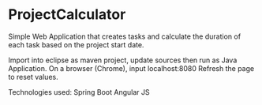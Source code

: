 # ProjectCalculator

Simple Web Application that creates tasks and calculate the duration of each task based on the project start date. 

Import into eclipse as maven project, update sources then run as Java Application. 
On a browser (Chrome), input localhost:8080
Refresh the page to reset values.

Technologies used: 
Spring Boot
Angular JS
